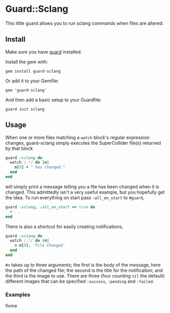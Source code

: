# Guard::Sclang

This little guard allows you to run sclang commands when files are altered.


## Install

Make sure you have [guard](http://github.com/guard/guard) installed.

Install the gem with:

    gem install guard-sclang

Or add it to your Gemfile:

    gem 'guard-sclang'

And then add a basic setup to your Guardfile:

    guard init sclang


## Usage

When one or more files matching a `watch` block's regular expression
changes, guard-sclang simply executes the SuperCollider file(s)
returned by that block

``` ruby
guard :sclang do
  watch /.*/ do |m|
    m[0] + " has changed."
  end
end
```

will simply print a message telling you a file has been changed when
it is changed.  This admittedly isn't a very useful example, but you
hopefully get the idea. To run everything on start pass
`:all_on_start` to `#guard`,

``` ruby
guard :sclang, :all_on_start => true do
  # ...
end
```

There is also a shortcut for easily creating notifications,

``` ruby
guard :sclang do
  watch /.*/ do |m|
    n m[0], 'File Changed'
  end
end
```

`#n` takes up to three arguments; the first is the body of the message, here the path
of the changed file; the second is the title for the notification; and the third is
the image to use. There are three (four counting `nil` the default) different images
that can be specified `:success`, `:pending` and `:failed`.


### Examples

fixme
